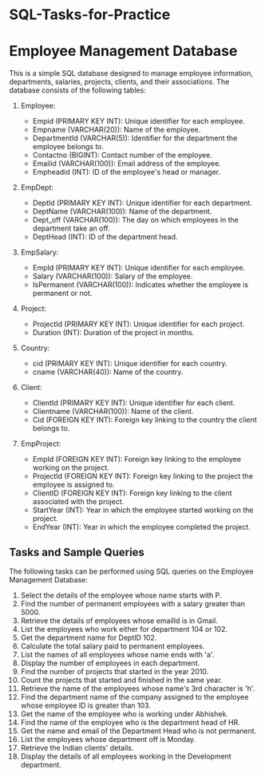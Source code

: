 # SQL-Tasks-for-Practice

# Employee Management Database

This is a simple SQL database designed to manage employee information, departments, salaries, projects, clients, and their associations. The database consists of the following tables:

1. Employee:
   - Empid (PRIMARY KEY INT): Unique identifier for each employee.
   - Empname (VARCHAR(20)): Name of the employee.
   - DepartmentId (VARCHAR(5)): Identifier for the department the employee belongs to.
   - Contactno (BIGINT): Contact number of the employee.
   - Emailid (VARCHAR(100)): Email address of the employee.
   - Empheadid (INT): ID of the employee's head or manager.

2. EmpDept:
   - DeptId (PRIMARY KEY INT): Unique identifier for each department.
   - DeptName (VARCHAR(100)): Name of the department.
   - Dept_off (VARCHAR(100)): The day on which employees in the department take an off.
   - DeptHead (INT): ID of the department head.

3. EmpSalary:
   - EmpId (PRIMARY KEY INT): Unique identifier for each employee.
   - Salary (VARCHAR(100)): Salary of the employee.
   - IsPermanent (VARCHAR(100)): Indicates whether the employee is permanent or not.

4. Project:
   - ProjectId (PRIMARY KEY INT): Unique identifier for each project.
   - Duration (INT): Duration of the project in months.

5. Country:
   - cid (PRIMARY KEY INT): Unique identifier for each country.
   - cname (VARCHAR(40)): Name of the country.

6. Client:
   - ClientId (PRIMARY KEY INT): Unique identifier for each client.
   - Clientname (VARCHAR(100)): Name of the client.
   - Cid (FOREIGN KEY INT): Foreign key linking to the country the client belongs to.

7. EmpProject:
   - EmpId (FOREIGN KEY INT): Foreign key linking to the employee working on the project.
   - ProjectId (FOREIGN KEY INT): Foreign key linking to the project the employee is assigned to.
   - ClientID (FOREIGN KEY INT): Foreign key linking to the client associated with the project.
   - StartYear (INT): Year in which the employee started working on the project.
   - EndYear (INT): Year in which the employee completed the project.

## Tasks and Sample Queries

The following tasks can be performed using SQL queries on the Employee Management Database:

1. Select the details of the employee whose name starts with P.
2. Find the number of permanent employees with a salary greater than 5000.
3. Retrieve the details of employees whose emailId is in Gmail.
4. List the employees who work either for department 104 or 102.
5. Get the department name for DeptID 102.
6. Calculate the total salary paid to permanent employees.
7. List the names of all employees whose name ends with 'a'.
8. Display the number of employees in each department.
9. Find the number of projects that started in the year 2010.
10. Count the projects that started and finished in the same year.
11. Retrieve the name of the employees whose name's 3rd character is 'h'.
12. Find the department name of the company assigned to the employee whose employee ID is greater than 103.
13. Get the name of the employee who is working under Abhishek.
14. Find the name of the employee who is the department head of HR.
15. Get the name and email of the Department Head who is not permanent.
16. List the employees whose department off is Monday.
17. Retrieve the Indian clients' details.
18. Display the details of all employees working in the Development department.

